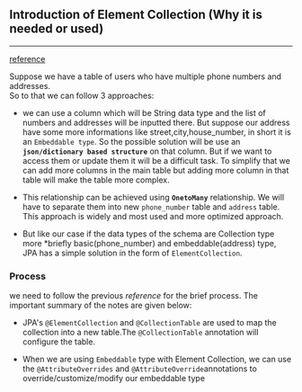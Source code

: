 ## Introduction of Element Collection (Why it is needed or used)
---
[reference](https://www.callicoder.com/hibernate-spring-boot-jpa-element-collection-demo/)<br>

Suppose we have a table of users who have multiple phone numbers and addresses.<br>
So to that we can follow 3 approaches: <br>
* we can use a column which will be String data type and the list of numbers and addresses will be inputted there. But suppose our address have some more informations like street,city,house_number, in short it is an `Embeddable type`. So the possible solution will be use an **`json/dictionary based structure`** on that column. But if we want to access them or update them it will be a difficult task. To simplify that we can add more columns in the main table but adding more column in that table will make the table more complex.


* This relationship can be achieved using **`OnetoMany`** relationship. We will have to separate them into new `phone_number` table and `address` table. This approach is widely and most used and more optimized approach.


* But like our case if the data types of the schema are Collection type more *briefly basic(phone_number) and embeddable(address) type, JPA has a simple solution in the form of `ElementCollection`.

### Process
we need to follow the previous *reference* for the brief process. The important summary of the notes are given below:<br>

* JPA's `@ElementCollection` and `@CollectionTable` are used to map the collection into a new table.The `@CollectionTable` annotation will configure the table.

* When we are using `Embeddable` type with Element Collection, we can use the `@AttributeOverrides` and `@AttributeOverride`annotations to override/customize/modify our embeddable type
    

